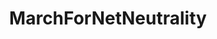 ---
title: MarchForNetNeutrality
crosslinks:
- autotldr
- technology
- KeepOurNetFree
- IAmA
- privacy
- NetflixViaVPN
- NoMoreMarches
- florida
- politics
- esist
- upstate_new_york
- The_Donald
- Alot
- VPN
- SeattleWA
- HailCorporate
- netneutrality
- explainlikeimfive
- Enough_Sanders_Spam
- pcmasterrace
---